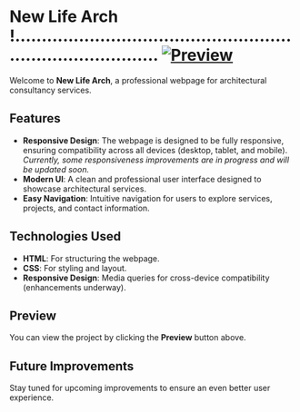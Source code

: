 # New Life Arch !................................................................................          [![Preview](https://img.shields.io/badge/🔗-Preview-blue?style=for-the-badge)](https://nikashlamsal.github.io/New-Life-Arch/)

Welcome to **New Life Arch**, a professional webpage for architectural consultancy services.

## Features
- **Responsive Design**: The webpage is designed to be fully responsive, ensuring compatibility across all devices (desktop, tablet, and mobile). *Currently, some responsiveness improvements are in progress and will be updated soon.*
- **Modern UI**: A clean and professional user interface designed to showcase architectural services.
- **Easy Navigation**: Intuitive navigation for users to explore services, projects, and contact information.

## Technologies Used
- **HTML**: For structuring the webpage.
- **CSS**: For styling and layout.
- **Responsive Design**: Media queries for cross-device compatibility (enhancements underway).

## Preview
You can view the project by clicking the **Preview** button above.

## Future Improvements
Stay tuned for upcoming improvements to ensure an even better user experience.
